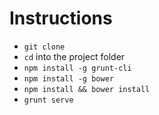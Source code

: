 # Instructions

* `git clone`
* `cd` into the project folder
* `npm install -g grunt-cli`
* `npm install -g bower`
* `npm install && bower install`
* `grunt serve`